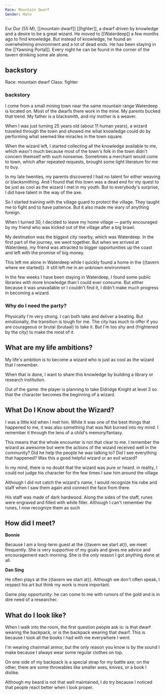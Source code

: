 ```yaml
---
Race: Mountain Dwarf
Gender: Male
---
```


Eur Dur (55 M), [[mountain dwarf]] [[fighter]], a dwarf driven by knowledge and a desire to be a great wizard. He moved to [[Waterdeep]] a few months ago to find knowledge. But instead of knowledge, he found an overwhelming environment and a lot of dead ends. He has been staying in the [[Yawning Portal]]. Every night he can be found in the corner of the tavern drinking some ale alone.

## backstory

Race: mountain dwarf
Class: fighter

### backstory

I come from a small mining town near the same mountain range Waterdeep is located on. Most of the dwarfs there work in the mine. My parents bucked that trend. My father is a blacksmith, and my mother is a weaver.

When I was just turning 25 years old (about 11 human years), a wizard traveled through the town and showed me what knowledge could do by performing what seemed like miracles in the town square.

When the wizard left, I started collecting all the knowledge available to me, which wasn't much because most of the town's folk in the town didn't concern themself with such nonsense. Sometimes a merchant would come to town, which after repeated requests, brought some light literature for me to buy.

In my late twenties, my parents discovered I had no talent for either weaving or blacksmithing. And I found that this town was a dead end for my quest to be just as cool as the wizard I met in my youth. But to everybody's surprise, I did have talent in the way of the axe.

So I started training with the village guard to protect the village. They taught me to fight and to have patience. But it also made me wary of anything foreign.

When I turned 30, I decided to leave my home village — partly encouraged by my friend who was kicked out of the village after a big brawl.

My destination was the biggest city nearby, which was Waterdeep. In the first part of the journey, we went together. But when we arrived at Waterdeep, my friend was attracted to bigger opportunities up the coast and left with the promise of big money.

This left me alone in Waterdeep while I quickly found a home in the {{tavern where we started}}. It still left me in an unknown environment.

In the few weeks I have been staying in Waterdeep, I found some public libraries with more knowledge than I could ever consume. But either because it was unavailable or I couldn't find it, I didn't make much progress in becoming a wizard.

### Why do I need the party?

Physically I'm very strong. I can both take and deliver a beating. But emotionally, the transition is tough for me. The city has much to offer if you are courageous or brutal (brutaal) to take it. But I'm too shy and (frightened by the city) to make the most of it.

## What are my life ambitions?

My life's ambition is to become a wizard who is just as cool as the wizard that I remember.

When that is done, I want to share this knowledge by building a library or research institution.

Out of the game: the player is planning to take Eldridge Knight at level 3 so that the character becomes the beginning of a wizard.

## What Do I Know about the Wizard?

I was a little kid when I met him. While it was one of the best things that happened to me, it was also something that was Not burned into my mind. I remember it through the lens of a child's memory/fantasy.

This means that the whole encounter is not that clear to me. I remember the wizard as awesome but were the actions of the wizard received well in the community? Did he help the people he was talking to? Did I see everything that happened? Was this a good helpful wizard or an evil wizard?

In my mind, there is no doubt that the wizard was pure or heard. in reality, I could not judge his character for the few times I saw him around the village

Although I did not catch the wizard's name, I would recognize his robe and staff when I saw them again and connect the face from there.

His staff was made of dark hardwood. Along the sides of the staff, runes were engraved and filled with white filler. Although I can't remember the runes, I now recognize them as such

## How did I meet?

**Bonnie**

Because I am a long-term guest at the {{tavern we start at}}, we meet frequently. She is very supportive of my goals and gives me advice and encouragement each morning. She is the only reason I got anything done at all.

**Dan Sing**

He often plays at the {{tavern we start at}}. Although we don't often speak, I respect his art but think my work is more important.

Game play opportunity: he can come to me with rumors of the gold and is in dire need of a researcher.

## What do I look like?

When I walk into the room, the first question people ask is: is that dwarf wearing the backpack, or is the backpack wearing that dwarf. This is because I took all the books I had with me everywhere I went.

I'm wearing chainmail armor, but the only reason you know is by the sound I make because I always wear some regular clothes on top.

On one side of my backpack is a special strap for my battle axe; on the other, there are some throwables like smaller axes, knives, or a book I dislike.

Although my beard is not that well maintained, I do try because I noticed that people react better when I look proper.
